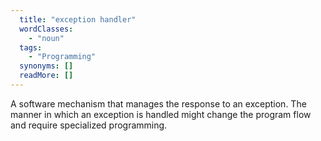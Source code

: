 ```yaml
---
  title: "exception handler"
  wordClasses: 
    - "noun"
  tags: 
    - "Programming"
  synonyms: []
  readMore: []
---
```

A software mechanism that manages the response to an exception. The manner in which an exception is handled might change the program flow and require specialized programming.
